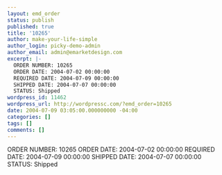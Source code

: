 ```yaml
---
layout: emd_order
status: publish
published: true
title: '10265'
author: make-your-life-simple
author_login: picky-demo-admin
author_email: admin@emarketdesign.com
excerpt: |-
  ORDER NUMBER: 10265
  ORDER DATE: 2004-07-02 00:00:00
  REQUIRED DATE: 2004-07-09 00:00:00
  SHIPPED DATE: 2004-07-07 00:00:00
  STATUS: Shipped
wordpress_id: 11462
wordpress_url: http://wordpressc.com/?emd_order=10265
date: 2004-07-09 03:05:00.000000000 -04:00
categories: []
tags: []
comments: []
---
```

ORDER NUMBER: 10265
ORDER DATE: 2004-07-02 00:00:00
REQUIRED DATE: 2004-07-09 00:00:00
SHIPPED DATE: 2004-07-07 00:00:00
STATUS: Shipped
